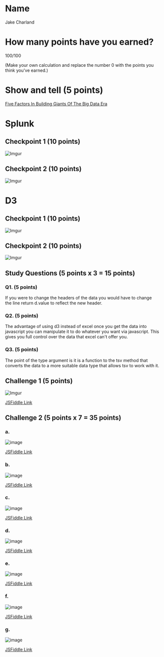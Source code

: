 # Name

Jake Charland

# How many points have you earned?

100/100

(Make your own calculation and replace the number 0 with the points you think you've earned.)

# Show and tell (5 points)

[Five Factors In Building Giants Of The Big Data Era](http://techcrunch.com/2014/08/30/five-factors-in-building-giants-of-the-big-data-era/)

# Splunk

## Checkpoint 1 (10 points)

![Imgur](http://i.imgur.com/E365b1K.png?1)

## Checkpoint 2 (10 points)

![Imgur](http://i.imgur.com/OocGS91.png?1)
# D3

## Checkpoint 1 (10 points)

![Imgur](http://i.imgur.com/21hqHY3.png?1)

## Checkpoint 2 (10 points)

![Imgur](http://i.imgur.com/jTuZVE7.png?1)

## Study Questions (5 points x 3 = 15 points)

### Q1. (5 points)

If you were to change the headers of the data you would have to change the line return d.value to reflect the new header.

### Q2. (5 points)

The advantage of using d3 instead of excel once you get the data into javascript you can manipulate it to do whatever you want via javascript. This gives you full control over the data that excel can't offer you.

### Q3. (5 points)

The point of the type argument is it is a function to the tsv method that converts the data to a more suitable data type that allows tsv to work with it.


## Challenge 1 (5 points)

![Imgur](http://i.imgur.com/IGhDTaF.png?1)

[JSFiddle Link](http://jsfiddle.net/p5hnoopq/22/)

## Challenge 2 (5 points x 7 = 35 points)

### a. 

![image](image.png?raw=true)

[JSFiddle Link](http://jsfiddle.net/replace-this-path)

### b.

![image](image.png?raw=true)

[JSFiddle Link](http://jsfiddle.net/replace-this-path)

### c.

![image](image.png?raw=true)

[JSFiddle Link](http://jsfiddle.net/replace-this-path)

### d.

![image](image.png?raw=true)

[JSFiddle Link](http://jsfiddle.net/replace-this-path)

### e.

![image](image.png?raw=true)

[JSFiddle Link](http://jsfiddle.net/replace-this-path)

### f.

![image](image.png?raw=true)

[JSFiddle Link](http://jsfiddle.net/replace-this-path)


### g.

![image](image.png?raw=true)

[JSFiddle Link](http://jsfiddle.net/replace-this-path)

